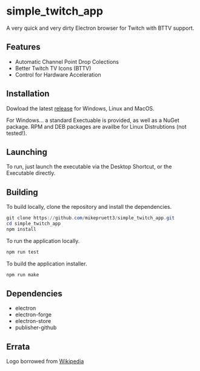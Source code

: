 # simple_twitch_app

A very quick and very dirty Electron browser for Twitch with BTTV support.

## Features

- Automatic Channel Point Drop Colections
- Better Twitch TV Icons (BTTV)
- Control for Hardware Acceleration

## Installation

Dowload the latest [release](https://github.com/mikepruett3/simple_twitch_app/releases) for Windows, Linux and MacOS.

For Windows... a standard Exectuable is provided, as well as a NuGet package. RPM and DEB packages are availbe for Linux Distrubtions (not tested!).

## Launching

To run, just launch the executable via the Desktop Shortcut, or the Executable directly.

## Building

To build locally, clone the repository and install the dependencies.

```powershell
git clone https://github.com/mikepruett3/simple_twitch_app.git
cd simple_twitch_app
npm install
```

To run the application locally.

```powershell
npm run test
```

To build the application installer.

```powershell
npm run make
```

## Dependencies

- electron
- electron-forge
- electron-store
- publisher-github

## Errata

Logo borrowed from [Wikipedia](https://commons.wikimedia.org/wiki/File:Twitch_Glitch_Logo_Purple.svg)